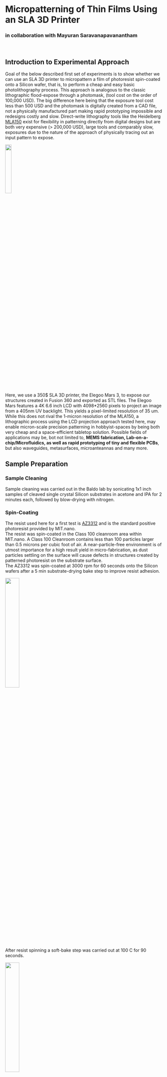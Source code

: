 # Micropatterning of Thin Films Using an SLA 3D Printer 

### in collaboration with Mayuran Saravanapavanantham

<br />

## Introduction to Experimental Approach

Goal of the below described first set of experiments is to show whether we can use an SLA 3D printer to micropattern a film of photoresist spin-coated onto a Silicon wafer, that is, to perform a cheap and easy basic photolithography process. This approach is analogous to the classic lithographic flood-expose through a photomask, (tool cost on the order of 100,000 USD). The big difference here being that the exposure tool cost less than 500 USD and the photomask is digitally created from a CAD file, not a physically manufactured part making rapid prototyping impossible and redesigns costly and slow. Direct-write lithography tools like the Heidelberg [MLA150](https://heidelberg-instruments.com/product/mla150/) exist for flexibility in patterning directly from digital designs but are both very expensive (> 200,000 USD), large tools and comparably slow, exposures due to the nature of the approach of physically tracing out an input pattern to expose.  

<img src="/assets/images/Micropatterning_Elegoo_Mars_SLA_3D_printer/Elegoo_Mars3_printer.png" width="20%" />

Here, we use a 350$ SLA 3D printer, the Elegoo Mars 3, to expose our structures created in Fusion 360 and exported as STL files. The Elegoo Mars features a 4K 6.6 inch LCD with 4098\*2560 pixels to project an image from a 405nm UV backlight. This yields a pixel-limited resolution of 35 um. While this does not rival the 1-micron resolution of the MLA150, a lithographic process using the LCD projection approach tested here, may enable micron-scale precision patterning in hobbyist-spaces by being both very cheap and a space-efficient tabletop solution. Possible fields of applications may be, bot not limited to, **MEMS fabrication, Lab-on-a-chip/Microfluidics, as well as rapid prototyping of tiny and flexible PCBs**, but also waveguides, metasurfaces, microanteannas and many more.

## Sample Preparation

### Sample Cleaning

Sample cleaning was carried out in the Baldo lab by sonicating 1x1 inch samples of cleaved single crystal Silicon substrates in acetone and IPA for 2 minutes each, followed by blow-drying with nitrogen. 

### Spin-Coating

The resist used here for a first test is [AZ3312](https://cores.research.asu.edu/sites/default/files/2019-10/az_3312_photoresist_data.pdf) and is the standard positive photoresist provided by MIT.nano.  
The resist was spin-coated in the Class 100 cleanroom area within MIT.nano. A Class 100 Cleanroom contains less than 100 particles larger than 0.5 microns per cubic foot of air. A near-particle-free environment is of utmost importance for a high result yield in micro-fabrication, as dust particles settling on the surface will cause defects in structures created by patterned photoresist on the substrate surface.  
The AZ3312 was spin-coated at 3000 rpm for 60 seconds onto the Silicon wafers after a 5 min substrate-drying bake step to improve resist adhesion.

<img src="/assets/images/Micropatterning_Elegoo_Mars_SLA_3D_printer/220401_1st_pattern_test_AZ3312_on_Si/Photos/IMG_3788.JPEG" width="30%" />

After resist spinning a soft-bake step was carried out at 100 C for 90 seconds.

<img src="/assets/images/Micropatterning_Elegoo_Mars_SLA_3D_printer/220401_1st_pattern_test_AZ3312_on_Si/Photos/IMG_3791.jpeg" width="30%" />

## Measurement of Lamp Intensity and Calculation of UV Exposure Time

The required UV exposure dose can be found in the data-sheet linked above to be 100 mJ/cm2. AZ3312 can be exposed both at i-line at h-line, meaning 365 nm wavelength and 405 nm, respectively.  
In order to calculate the correct exposure time, the lamp intensity must be known. To determine this we used a calibrated Si-photodiode from [Thorlabs](https://www.thorlabs.com/newgrouppage9.cfm?objectgroup_id=2822) which was placed face down directly on the glass panel of the Elegoo Mars 3. In complete darkness, UV exposure yielded a detected current of 150 uA flowing through the photodiode. 

<img src="/assets/images/Micropatterning_Elegoo_Mars_SLA_3D_printer/220401_1st_pattern_test_AZ3312_on_Si/Photos/IMG_3785.JPEG" width="30%" />
<img src="/assets/images/Micropatterning_Elegoo_Mars_SLA_3D_printer/220401_1st_pattern_test_AZ3312_on_Si/Photos/IMG_3787.JPEG" width="30%" />

Knowing that the 3D printer's lamp is a 405 nm UV lamp, the diode sensitivity can be read out from the calibration data to be 0.065 A/W. Dividing the detected current by the sensitivity value yields a lamp irradiance of 2 mW. Since the area of the photodiode is 1x1 cm, the UV-light intensity is thus 2 mW/cm2. To finally obtain the required exposure time from this, one simply needs to divide the exposure dose by the lamp intensity, yielding an exposure time of *only 50 seconds*. 

## CAD of test structures to pattern into resist

Structures for two experiments to be carried out were designed in Fusion 360, as expounded below. Test structures chosen here were sets of square pads of varying size and spacing as well as a continuous trace of increasingly lower width.  

Since in an SLA 3D printer the bodies in the STL file are usually the areas of the resin to be hardened, *solid bodies will be exposed areas on the printer bed*. As AZ3312 is a positive resist, exposed areas in the polymer are broken down and will be washed away in the developer. Thus, in the case of the bodies shown in the first image below, the pads and lines will wash away while all other resist on the substrate remains in place. From an adhesion perspective, it is evidently a lot easier to develop structures in a matrix of connected resist than vice versa. 

Sizes of the structures designed below range from 5 mm down to 10 um side length for the pairs of square pads. The smallest pads are not expected to be possible to develop with this approach since their side length is below the pixel resolution of the printer. Equivalently, the connected lines on the right-hand side range from 500 um to 25 um line width, that is, trace widths of about 20 mils down to 1 mil.

<img src="/assets/images/Micropatterning_Elegoo_Mars_SLA_3D_printer/220401_1st_pattern_test_AZ3312_on_Si/Developed_patterns_in_unexposed_resist/CAD_pads_lines.png" width="30%" />

In order to create the opposite, free-standing structures in resist, I inverted the above patterns such that the structures to leave behind are cut-outs in a solid body. Thus, all resist surrounding the pads and lines will be exposed. The resulting body in the CAD file is shown below.

<img src="/assets/images/Micropatterning_Elegoo_Mars_SLA_3D_printer/220401_1st_pattern_test_AZ3312_on_Si/Resist_around_patterns_developed/CAD_pads_lines_inverted.png" width="30%" />

The exported STL files were then sliced and prepared for print in the [CHITUBOX](https://www.chitubox.com/en/index) software recommended by Elegoo for use with their 3D printers. The height of the bodies to pattern is arbirtary here as we simply set the bottom layer exposure time to the exposure time calculated above and stop the print after the bottom layer exposure is complete.

## UV-exposure on Elegoo Mars 3 printer

UV exposure was carried out in ONElab spaces by placing the resist-coated wafer upside down directly on the glass panel of the 3D printer's LCD screen, as shown below. The correct exposure time, as mentioned above, was set by the bottom layer exposure time parameter in CHITUBOX.

<img src="/assets/images/Micropatterning_Elegoo_Mars_SLA_3D_printer/220401_1st_pattern_test_AZ3312_on_Si/Photos/IMG_3794.JPEG" width="30%" />
<img src="/assets/images/Micropatterning_Elegoo_Mars_SLA_3D_printer/220401_1st_pattern_test_AZ3312_on_Si/Photos/IMG_3795.JPEG" width="30%" />

## Resist development

The resist was developed in MIT.nano in AZ300 MIF Developer for 90 seconds at room temperature.

## 1st experiment: Develop structures in a matrix of undeveloped resist

Here, the first design file shown above of individual bodies of pads and lines was used. Thus, the resist inside those structures was exposed and subsequently developed away, leaving the surrounding matrix of photoresist intact.

A photo of the sample after resist development is shown below.

<img src="/assets/images/Micropatterning_Elegoo_Mars_SLA_3D_printer/220401_1st_pattern_test_AZ3312_on_Si/Photos/IMG_3808.JPEG" width="30%" />

### Characterization in Optical Microscope

All following images were taken at 5x magnification.

The image below shows 200 um pads on the very left down to 10 um pads on the very right. A seen in the image pads of 50 um side length and gap cannot be resolved cleanly anymore. Further, note the singular dust particle creating a significant defect in one of the 200 um pads, highlighting the importance of a low-particle environment.

<img src="/assets/images/Micropatterning_Elegoo_Mars_SLA_3D_printer/220401_1st_pattern_test_AZ3312_on_Si/Developed_patterns_in_unexposed_resist/5x_small_pads_annotated.png" width="30%" />

Notable in the image above is the partly developed border region between exposed and unexposed areas. The width of these poorly defined border regions is very close to 35 microns, matching exactly the pixel size of the display. An explanation for this may be that liquid crystals adjacent to each other in on/off position always have one pixel in between them that is only partly closed, as indicated schematically below, thus resulting in a single pixel line of under-exposure.

<img src="/assets/images/Micropatterning_Elegoo_Mars_SLA_3D_printer/border_liquid_crystal_alignment.png" width="20%" />

Investigating the developed line patterns, the image below shows the tranisition of the 500 um trace to the 200 um trace. Interestingly, the cleanly developed region inside the trace is close to 250 um wide where it is defined to be 200 um wide in the CAD file. Further the above mentioned partly-exposed border region is clearly visible here, too, and measuring 35 um in width. 

<img src="/assets/images/Micropatterning_Elegoo_Mars_SLA_3D_printer/220401_1st_pattern_test_AZ3312_on_Si/Developed_patterns_in_unexposed_resist/5x_200um_500um_annotated.png" width="30%" />

Due to these poorly exposed border regions the 50 um and 25 um trace widths are not well developed, as shown below.

<img src="/assets/images/Micropatterning_Elegoo_Mars_SLA_3D_printer/220401_1st_pattern_test_AZ3312_on_Si/Developed_patterns_in_unexposed_resist/Img4-5x_25um_50um_annotated.png" width="30%" />

A solution for this issue of ill-defined border regions could be over-exposure of the resist. This should yield a cleaner edge, as the above partly-exposed pixels should develop away with sufficient exposure. This approach will be explored in the second experiment described below.

## 2nd experiment: Free-standing resist structures with improved edges by resist over-exposure

The goals of the second experiment were to 1) determine the scale down to which free-standing structures can be created with this approach (key e.g. for PCB fab), and 2) test whether the border regions between exposed and unexposed areas can be improved by resist over-exposure.  

For the over-exposure I, at random, picked a more than doubled exposure time setting it to *120 seconds*.  

The Si substrate with the developed free-standing pads and lines is depicted below.

<img src="/assets/images/Micropatterning_Elegoo_Mars_SLA_3D_printer/220401_1st_pattern_test_AZ3312_on_Si/Photos/IMG_3885.JPEG" width="30%" />

### Characterization in Optical Microscope

As above, all images were taken at 5x magnification.

First, we can see that the over-exposure had the desired effect. Both the 500 um pad and line, shown below, are almost exactly 70 um less wide than designed in the CAD file, meaning that on each border one extra line of pixels was, as intended, developed away and left behind a clean line. Thus, this has to be taken into account in the design process, making structures 70 um wider than desired in the final product.  
Notable here is that interestingly there is an anisotropy between the x- and y-axis in cleanliness of exposure. From a hardware perspective this would not be expected, as the spacing of the pixel matrix should be identical in both axes. Hence, the pixel-driving software being the cause of this may be a more likely explanation.  

In any case, this effect can presumably be mitigated or eliminated by fine-tuning the over-exposure, performing an exposure array between 50 seconds and 120 seconds in order to find the optimum.

<img src="/assets/images/Micropatterning_Elegoo_Mars_SLA_3D_printer/220401_1st_pattern_test_AZ3312_on_Si/Resist_around_patterns_developed/5x_500um_pad_annotated.png" width="30%" />

<img src="/assets/images/Micropatterning_Elegoo_Mars_SLA_3D_printer/220401_1st_pattern_test_AZ3312_on_Si/Resist_around_patterns_developed/5x_500um_200um_line_annotated.png" width="30%" />

The anisotropy is also very clearly visible in the smaller, especially square, structures, as shown below. On the y-axis both the pads and line structures are missing an additional 10-15 um in width, and a second row of partly exposed pixels seems to be present in that direction, too. 

<img src="/assets/images/Micropatterning_Elegoo_Mars_SLA_3D_printer/220401_1st_pattern_test_AZ3312_on_Si/Resist_around_patterns_developed/5x_200um_pad_annotated.png" width="30%" />

<img src="/assets/images/Micropatterning_Elegoo_Mars_SLA_3D_printer/220401_1st_pattern_test_AZ3312_on_Si/Resist_around_patterns_developed/5x_200um_line_annotated.png" width="30%" />

Last, as depicted below, the 200 um line ends abruptly meaning that the 100 um (in design file) and below lines fully washed away. Equivalently, the 200 um pads shown above, yielding 115-135 um large pads in reality, were the smallest ones to remain undeveloped on the surface.

<img src="/assets/images/Micropatterning_Elegoo_Mars_SLA_3D_printer/220401_1st_pattern_test_AZ3312_on_Si/Resist_around_patterns_developed/5x_200um_100um_line.png" width="30%" />

## Next Steps

The next steps on this project will be:
1. Fine-tuning the exposure dose to find the lower size limit of free-standing structures that can be created using AZ3312.
2. Experiment with adhesion promoters and/or other resists to lower the size limit. For example SU-8 negative resist is very commonly used in microfluidics fabrication and is known to have excellent adhesion to many substrates.
3. Try spin-coating resist on FR-1 substrates and attempt to transfer the pattern into the copper clad by wet-etch. The areas masked by resist are protected here, thus, traces for PCB manufacturing may be created this way.
